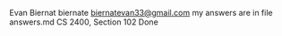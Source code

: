 Evan Biernat
biernate
biernatevan33@gmail.com
my answers are in file answers.md
CS 2400, Section 102
Done
